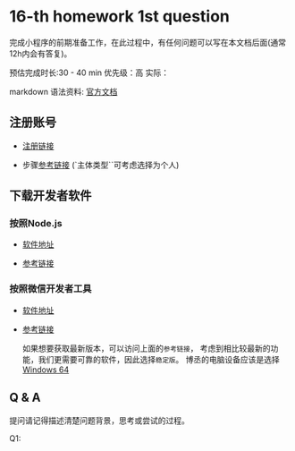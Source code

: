 # 16-th homework 1st question

完成小程序的前期准备工作，在此过程中，有任何问题可以写在本文档后面(通常12h内会有答复)。

预估完成时长:30 - 40 min
优先级：高
实际：

markdown 语法资料: [官方文档](https://markdown.com.cn/basic-syntax/)

## 注册账号

- [注册链接](https://mp.weixin.qq.com/cgi-bin/wx)

- 步骤[参考链接](https://developers.weixin.qq.com/community/business/doc/000200772f81508894e94ec965180d)
(`主体类型``可考虑选择为个人)

## 下载开发者软件

### 按照Node.js

- [软件地址](wechat_miniprogram\software\node-v18.16.0-x64.msi)

- [参考链接](https://nodejs.org/en/download)

### 按照微信开发者工具

- [软件地址](wechat_miniprogram\software\wechat_devtools_1.06.2306020_win32_ia32.exe)

- [参考链接](https://developers.weixin.qq.com/miniprogram/dev/devtools/download.html)

  如果想要获取最新版本，可以访问上面的`参考链接`，
  考虑到相比较最新的功能，我们更需要可靠的软件，因此选择`稳定版`。
  博丞的电脑设备应该是选择[Windows 64](https://servicewechat.com/wxa-dev-logic/download_redirect?type=win32_x64&from=mpwiki&download_version=1062306020&version_type=1)


## Q & A

提问请记得描述清楚问题背景，思考或尝试的过程。

Q1: 